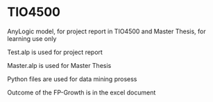 # TIO4500
AnyLogic model, for project report in TIO4500 and Master Thesis, for learning use only

Test.alp is used for project report

Master.alp is used for Master Thesis

Python files are used for data mining prosess

Outcome of the FP-Growth is in the excel document 
